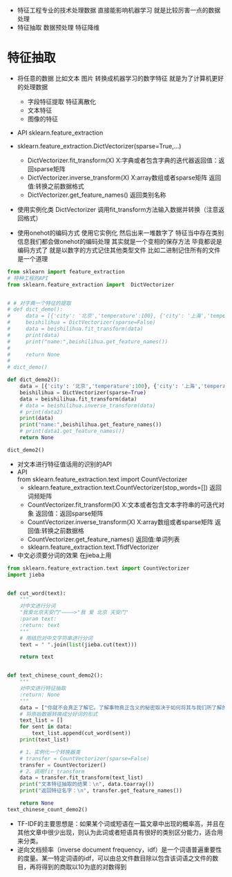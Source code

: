 - 特征工程专业的技术处理数据  直接能影响机器学习  就是比较厉害一点的数据处理
- 特征抽取  数据预处理  特征降维

# 特征抽取

- 将任意的数据  比如文本  图片 转换成机器学习的数字特征  就是为了计算机更好的处理数据
	- 字段特征提取 特征离散化
	- 文本特征
	- 图像的特征

- API   sklearn.feature_extraction
- sklearn.feature_extraction.DictVectorizer(sparse=True,…)
	- DictVectorizer.fit_transform(X) X:字典或者包含字典的迭代器返回值：返回sparse矩阵
	- DictVectorizer.inverse_transform(X) X:array数组或者sparse矩阵 返回值:转换之前数据格式
	- DictVectorizer.get_feature_names() 返回类别名称
- 使用实例化类 DictVectorizer 调用fit_transform方法输入数据并转换（注意返回格式）
- 使用onehot的编码方式  使用它实例化  然后出来一堆数字了  特征当中存在类别信息我们都会做onehot的编码处理  其实就是一个变相的保存方法 毕竟都说是编码方式了   就是以数字的方式记住其他类型文件   比如二进制记住所有的文件是一个道理
```python
from sklearn import feature_extraction
# 特种工程的API
from sklearn.feature_extraction import  DictVectorizer


# # 对字典一个特征的提取
# def dict_demo():
#     data = [{'city': '北京','temperature':100}, {'city': '上海','temperature':60}, {'city': '深圳','temperature':30}]
#     beishilihua = DictVectorizer(sparse=False)
#     data = beishilihua.fit_transform(data)
#     print(data)
#     print("name:",beishilihua.get_feature_names())
#
#     return None
#
# dict_demo()

def dict_demo2():
    data = [{'city': '北京','temperature':100}, {'city': '上海','temperature':60}, {'city': '深圳','temperature':30}]
    beishilihua = DictVectorizer(sparse=True)
    data = beishilihua.fit_transform(data)
    # data = beishilihua.inverse_transform(data)
    # print(data2)
    print(data)
    print("name:",beishilihua.get_feature_names())
    # print(data1.get_feature_names())
    return None

dict_demo2()


```
- 对文本进行特征值话用的识别的API
- API   
from sklearn.feature_extraction.text import CountVectorizer
    - sklearn.feature_extraction.text.CountVectorizer(stop_words=[]) 返回词频矩阵
    - CountVectorizer.fit_transform(X) X:文本或者包含文本字符串的可迭代对象 返回值：返回sparse矩阵
    - CountVectorizer.inverse_transform(X) X:array数组或者sparse矩阵 返回值:转换之前数据格
    - CountVectorizer.get_feature_names() 返回值:单词列表
    - sklearn.feature_extraction.text.TfidfVectorizer
- 中文必须要分词的效果   在jieba上用
```python
from sklearn.feature_extraction.text import CountVectorizer
import jieba


def cut_word(text):
    """
    对中文进行分词
    "我爱北京天安门"————>"我 爱 北京 天安门"
    :param text:
    :return: text
    """
    # 用结巴对中文字符串进行分词
    text = " ".join(list(jieba.cut(text)))

    return text


def text_chinese_count_demo2():
    """
    对中文进行特征抽取
    :return: None
    """
    data = ["你就不会真正了解它。了解事物真正含义的秘密取决于如何将其与我们所了解的事物相联系。"]
    # 将原始数据转换成分好词的形式
    text_list = []
    for sent in data:
        text_list.append(cut_word(sent))
    print(text_list)

    # 1、实例化一个转换器类
    # transfer = CountVectorizer(sparse=False)
    transfer = CountVectorizer()
    # 2、调用fit_transform
    data = transfer.fit_transform(text_list)
    print("文本特征抽取的结果：\n", data.toarray())
    print("返回特征名字：\n", transfer.get_feature_names())

    return None
text_chinese_count_demo2()

```

- TF-IDF的主要思想是：如果某个词或短语在一篇文章中出现的概率高，并且在其他文章中很少出现，则认为此词或者短语具有很好的类别区分能力，适合用来分类。
- 逆向文档频率（inverse document frequency，idf）是一个词语普遍重要性的度量。某一特定词语的idf，可以由总文件数目除以包含该词语之文件的数目，再将得到的商取以10为底的对数得到
